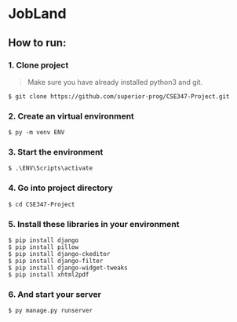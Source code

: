 # JobLand

## How to run:
### 1. Clone project
> Make sure you have already installed python3 and git.
```
$ git clone https://github.com/superior-prog/CSE347-Project.git
```

### 2. Create an virtual environment
```
$ py -m venv ENV
```
### 3. Start the environment
```
$ .\ENV\Scripts\activate
```
### 4. Go into project directory
```
$ cd CSE347-Project
```

### 5. Install these libraries in your environment
```
$ pip install django
$ pip install pillow
$ pip install django-ckeditor
$ pip install django-filter
$ pip install django-widget-tweaks
$ pip install xhtml2pdf
```
### 6. And start your server
```
$ py manage.py runserver
```
